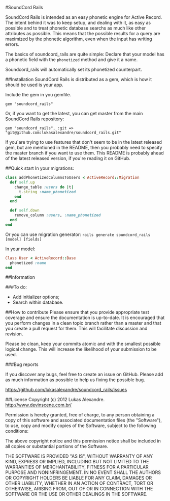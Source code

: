 #SoundCord Rails

SoundCord Rails is intended as an easy phonetic engine for Active Record. The intent behind it was to keep setup, and dealing with it, as easy as possible and to treat phonetic database searchs as much like other attributes as possible. This means that the possible results for a query are maximized by the phonetic algorithm, even when the input has writing errors.

The basics of soundcord_rails are quite simple: Declare that your model has a phonetic field with the `phonetized` method and give it a name.

Soundcord_rails will automatically set its phonetized counterpart.

##Installation
SoundCord Rails is distributed as a gem, which is how it should be used is your app.

Include the gem in you gemfile.

```
gem "soundcord_rails"
```

Or, if you want to get the latest, you can get master from the main SoundCord Rails repository:

```
gem "soundcord_rails", :git => "git@github.com:lukasalexandre/soundcord_rails.git"
```

If you`are trying to use features that don't seem to be in the latest released gem, but are mentioned in the README, then you probably need to specify the master branch if you want to use them. This README is probably ahead of the  latest released version, if you're reading it on GitHub.

##Quick start
In your migrations:

```ruby
class addPhonetizedColumnsToUsers < ActiveRecord::Migration
  def self.up
    change_table :users do |t|
      t.string :name_phonetized
    end
  end

  def self.down
    remove_column :users, :name_phonetized
  end
end
```

Or you can use migration generator: `rails generate soundcord_rails [model] [fields]`

In your model:

```ruby
Class User < ActiveRecord::Base
  phonetized :name
end
```

##Information

###To do:

* Add initializer options;
* Search within database.

##How to contribute
Please ensure that you provide appropriate test coverage and ensure the documentation is up-to-date. It is encouraged that you perform changes in a clean topic branch rather than a master and that you create a pull request for them. This will facilitate discussion and revision.

Please be clean, keep your commits atomic and with the smallest possible logical change. This will increase the likelihood of your submission to be used.

###Bug reports

If you discover any bugs, feel free to create an issue on GitHub. Please add as much information as possible to help us fixing the possible bug.

https://github.com/lukasalexandre/soundcord_rails/issues

##License
Copyright (c) 2012 Lukas Alexandre. http://www.devinscene.com.br/

Permission is hereby granted, free of charge, to any person obtaining
a copy of this software and associated documentation files (the
"Software"), to use, copy and modify copies of the Software, subject
to the following conditions:

The above copyright notice and this permission notice shall be
included in all copies or substantial portions of the Software.

THE SOFTWARE IS PROVIDED "AS IS", WITHOUT WARRANTY OF ANY KIND,
EXPRESS OR IMPLIED, INCLUDING BUT NOT LIMITED TO THE WARRANTIES OF
MERCHANTABILITY, FITNESS FOR A PARTICULAR PURPOSE AND
NONINFRINGEMENT. IN NO EVENT SHALL THE AUTHORS OR COPYRIGHT HOLDERS BE
LIABLE FOR ANY CLAIM, DAMAGES OR OTHER LIABILITY, WHETHER IN AN ACTION
OF CONTRACT, TORT OR OTHERWISE, ARISING FROM, OUT OF OR IN CONNECTION
WITH THE SOFTWARE OR THE USE OR OTHER DEALINGS IN THE SOFTWARE.
